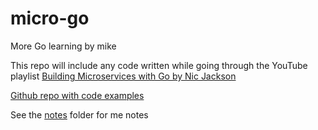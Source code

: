 # micro-go
More Go learning by mike

This repo will include any code written while going through the YouTube playlist [Building Microservices with Go by Nic Jackson](https://www.youtube.com/playlist?list=PLmD8u-IFdreyh6EUfevBcbiuCKzFk0EW_)

[Github repo with code examples](https://github.com/nicholasjackson/building-microservices-youtube)

See the [notes](./notes/) folder for me notes
